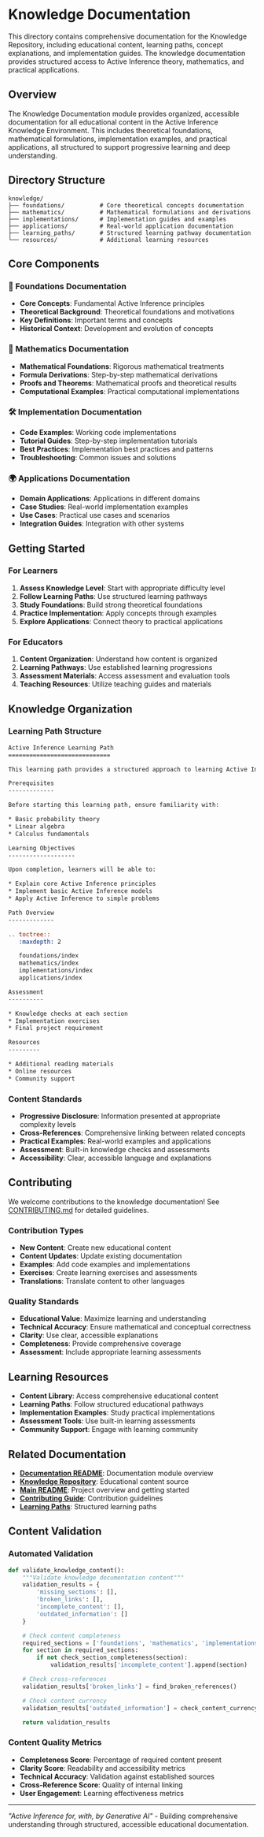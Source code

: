 # Knowledge Documentation

This directory contains comprehensive documentation for the Knowledge Repository, including educational content, learning paths, concept explanations, and implementation guides. The knowledge documentation provides structured access to Active Inference theory, mathematics, and practical applications.

## Overview

The Knowledge Documentation module provides organized, accessible documentation for all educational content in the Active Inference Knowledge Environment. This includes theoretical foundations, mathematical formulations, implementation examples, and practical applications, all structured to support progressive learning and deep understanding.

## Directory Structure

```
knowledge/
├── foundations/          # Core theoretical concepts documentation
├── mathematics/          # Mathematical formulations and derivations
├── implementations/      # Implementation guides and examples
├── applications/         # Real-world application documentation
├── learning_paths/       # Structured learning pathway documentation
└── resources/            # Additional learning resources
```

## Core Components

### 🧠 Foundations Documentation
- **Core Concepts**: Fundamental Active Inference principles
- **Theoretical Background**: Theoretical foundations and motivations
- **Key Definitions**: Important terms and concepts
- **Historical Context**: Development and evolution of concepts

### 📐 Mathematics Documentation
- **Mathematical Foundations**: Rigorous mathematical treatments
- **Formula Derivations**: Step-by-step mathematical derivations
- **Proofs and Theorems**: Mathematical proofs and theoretical results
- **Computational Examples**: Practical computational implementations

### 🛠️ Implementation Documentation
- **Code Examples**: Working code implementations
- **Tutorial Guides**: Step-by-step implementation tutorials
- **Best Practices**: Implementation best practices and patterns
- **Troubleshooting**: Common issues and solutions

### 🌍 Applications Documentation
- **Domain Applications**: Applications in different domains
- **Case Studies**: Real-world implementation examples
- **Use Cases**: Practical use cases and scenarios
- **Integration Guides**: Integration with other systems

## Getting Started

### For Learners
1. **Assess Knowledge Level**: Start with appropriate difficulty level
2. **Follow Learning Paths**: Use structured learning pathways
3. **Study Foundations**: Build strong theoretical foundations
4. **Practice Implementation**: Apply concepts through examples
5. **Explore Applications**: Connect theory to practical applications

### For Educators
1. **Content Organization**: Understand how content is organized
2. **Learning Pathways**: Use established learning progressions
3. **Assessment Materials**: Access assessment and evaluation tools
4. **Teaching Resources**: Utilize teaching guides and materials

## Knowledge Organization

### Learning Path Structure
```rst
Active Inference Learning Path
=============================

This learning path provides a structured approach to learning Active Inference.

Prerequisites
-------------

Before starting this learning path, ensure familiarity with:

* Basic probability theory
* Linear algebra
* Calculus fundamentals

Learning Objectives
-------------------

Upon completion, learners will be able to:

* Explain core Active Inference principles
* Implement basic Active Inference models
* Apply Active Inference to simple problems

Path Overview
-------------

.. toctree::
   :maxdepth: 2

   foundations/index
   mathematics/index
   implementations/index
   applications/index

Assessment
----------

* Knowledge checks at each section
* Implementation exercises
* Final project requirement

Resources
---------

* Additional reading materials
* Online resources
* Community support
```

### Content Standards
- **Progressive Disclosure**: Information presented at appropriate complexity levels
- **Cross-References**: Comprehensive linking between related concepts
- **Practical Examples**: Real-world examples and applications
- **Assessment**: Built-in knowledge checks and assessments
- **Accessibility**: Clear, accessible language and explanations

## Contributing

We welcome contributions to the knowledge documentation! See [CONTRIBUTING.md](../../CONTRIBUTING.md) for detailed guidelines.

### Contribution Types
- **New Content**: Create new educational content
- **Content Updates**: Update existing documentation
- **Examples**: Add code examples and implementations
- **Exercises**: Create learning exercises and assessments
- **Translations**: Translate content to other languages

### Quality Standards
- **Educational Value**: Maximize learning and understanding
- **Technical Accuracy**: Ensure mathematical and conceptual correctness
- **Clarity**: Use clear, accessible explanations
- **Completeness**: Provide comprehensive coverage
- **Assessment**: Include appropriate learning assessments

## Learning Resources

- **Content Library**: Access comprehensive educational content
- **Learning Paths**: Follow structured educational pathways
- **Implementation Examples**: Study practical implementations
- **Assessment Tools**: Use built-in learning assessments
- **Community Support**: Engage with learning community

## Related Documentation

- **[Documentation README](../README.md)**: Documentation module overview
- **[Knowledge Repository](../../knowledge/)**: Educational content source
- **[Main README](../../README.md)**: Project overview and getting started
- **[Contributing Guide](../../CONTRIBUTING.md)**: Contribution guidelines
- **[Learning Paths](../../knowledge/learning_paths.json)**: Structured learning paths

## Content Validation

### Automated Validation
```python
def validate_knowledge_content():
    """Validate knowledge documentation content"""
    validation_results = {
        'missing_sections': [],
        'broken_links': [],
        'incomplete_content': [],
        'outdated_information': []
    }

    # Check content completeness
    required_sections = ['foundations', 'mathematics', 'implementations']
    for section in required_sections:
        if not check_section_completeness(section):
            validation_results['incomplete_content'].append(section)

    # Check cross-references
    validation_results['broken_links'] = find_broken_references()

    # Check content currency
    validation_results['outdated_information'] = check_content_currency()

    return validation_results
```

### Content Quality Metrics
- **Completeness Score**: Percentage of required content present
- **Clarity Score**: Readability and accessibility metrics
- **Technical Accuracy**: Validation against established sources
- **Cross-Reference Score**: Quality of internal linking
- **User Engagement**: Learning effectiveness metrics

---

*"Active Inference for, with, by Generative AI"* - Building comprehensive understanding through structured, accessible educational documentation.
